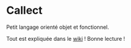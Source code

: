 # Callect

Petit langage orienté objet et fonctionnel.

Tout est expliquée dans le [wiki](https://github.com/4surix/callect/wiki) ! Bonne lecture !
